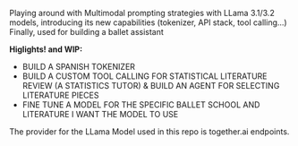 Playing around with Multimodal prompting strategies with LLama 3.1/3.2 models, introducing its new capabilities (tokenizer, API stack, tool calling...)
Finally, used for building a ballet assistant

**Higlights! and WIP:**
- BUILD A SPANISH TOKENIZER
- BUILD A CUSTOM TOOL CALLING FOR STATISTICAL LITERATURE REVIEW (A STATISTICS TUTOR) & BUILD AN AGENT FOR SELECTING LITERATURE PIECES
- FINE TUNE A MODEL FOR THE SPECIFIC BALLET SCHOOL AND LITERATURE I WANT THE MODEL TO USE


The provider for the LLama Model used in this repo is together.ai endpoints.
